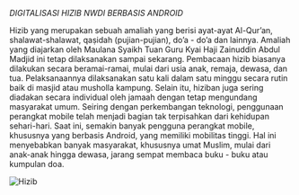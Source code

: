 _DIGITALISASI HIZIB NWDI BERBASIS ANDROID_

Hizib yang merupakan sebuah amaliah yang berisi ayat-ayat Al-Qur’an, shalawat-shalawat, qaṣidah (pujian-pujian), do’a - do’a dan lainnya. Amaliah yang diajarkan oleh Maulana Syaikh Tuan Guru Kyai Haji Zainuddin Abdul Madjid ini tetap dilaksanakan sampai sekarang. Pembacaan hizib biasanya dilakukan secara beramai-ramai, mulai dari usia anak, remaja, dewasa, dan tua. Pelaksanaannya dilaksanakan satu kali dalam satu minggu secara rutin baik di masjid atau musholla kampung. Selain itu, hiziban juga sering diadakan secara individual oleh jamaah dengan tetap mengundang masyarakat umum.
Seiring dengan perkembangan teknologi, penggunaan perangkat mobile telah menjadi bagian tak terpisahkan dari kehidupan sehari-hari. Saat ini, semakin banyak pengguna perangkat mobile, khususnya yang berbasis Android, yang memiliki mobilitas tinggi. Hal ini menyebabkan banyak masyarakat, khususnya umat Muslim, mulai dari anak-anak hingga dewasa, jarang sempat membaca buku - buku atau kumpulan doa.

![Hizib](https://github.com/user-attachments/assets/14b72812-de19-4ec5-922c-3f48edb3ae61)
